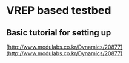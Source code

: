 # VREP based testbed
## Basic tutorial for setting up
[http://www.modulabs.co.kr/Dynamics/20877](http://www.modulabs.co.kr/Dynamics/20877)